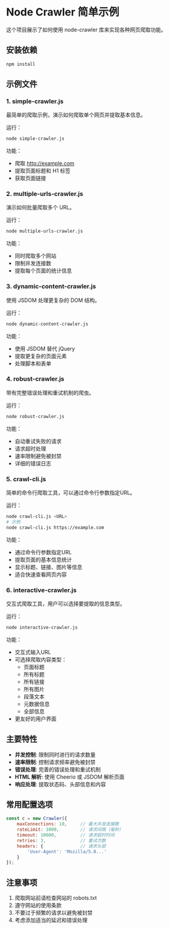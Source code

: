 # Node Crawler 简单示例

这个项目展示了如何使用 node-crawler 库来实现各种网页爬取功能。

## 安装依赖

```bash
npm install
```

## 示例文件

### 1. simple-crawler.js
最简单的爬取示例，演示如何爬取单个网页并提取基本信息。

运行：
```bash
node simple-crawler.js
```

功能：
- 爬取 http://example.com
- 提取页面标题和 H1 标签
- 获取页面链接

### 2. multiple-urls-crawler.js
演示如何批量爬取多个 URL。

运行：
```bash
node multiple-urls-crawler.js
```

功能：
- 同时爬取多个网站
- 限制并发连接数
- 提取每个页面的统计信息

### 3. dynamic-content-crawler.js
使用 JSDOM 处理更复杂的 DOM 结构。

运行：
```bash
node dynamic-content-crawler.js
```

功能：
- 使用 JSDOM 替代 jQuery
- 提取更复杂的页面元素
- 处理脚本和表单

### 4. robust-crawler.js
带有完整错误处理和重试机制的爬虫。

运行：
```bash
node robust-crawler.js
```

功能：
- 自动重试失败的请求
- 请求超时处理
- 速率限制避免被封禁
- 详细的错误日志

### 5. crawl-cli.js
简单的命令行爬取工具，可以通过命令行参数指定URL。

运行：
```bash
node crawl-cli.js <URL>
# 示例
node crawl-cli.js https://example.com
```

功能：
- 通过命令行参数指定URL
- 提取页面的基本信息统计
- 显示标题、链接、图片等信息
- 适合快速查看网页内容

### 6. interactive-crawler.js
交互式爬取工具，用户可以选择要提取的信息类型。

运行：
```bash
node interactive-crawler.js
```

功能：
- 交互式输入URL
- 可选择爬取内容类型：
  - 页面标题
  - 所有标题
  - 所有链接
  - 所有图片
  - 段落文本
  - 元数据信息
  - 全部信息
- 更友好的用户界面

## 主要特性

- **并发控制**: 限制同时进行的请求数量
- **速率限制**: 控制请求频率避免被封禁
- **错误处理**: 完善的错误处理和重试机制
- **HTML 解析**: 使用 Cheerio 或 JSDOM 解析页面
- **响应处理**: 提取状态码、头部信息和内容

## 常用配置选项

```javascript
const c = new Crawler({
    maxConnections: 10,     // 最大并发连接数
    rateLimit: 1000,        // 请求间隔（毫秒）
    timeout: 10000,         // 请求超时时间
    retries: 3,             // 重试次数
    headers: {              // 请求头部
        'User-Agent': 'Mozilla/5.0...'
    }
});
```

## 注意事项

1. 爬取网站前请检查网站的 robots.txt
2. 遵守网站的使用条款
3. 不要过于频繁的请求以避免被封禁
4. 考虑添加适当的延迟和错误处理